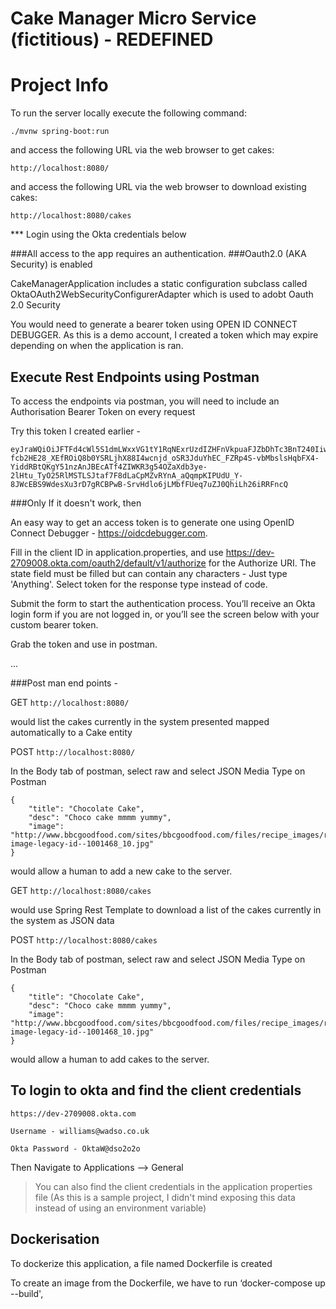 # Cake Manager Micro Service (fictitious) - REDEFINED

Project Info
=====================

To run the server locally execute the following command:

`./mvnw spring-boot:run`

and access the following URL via the web browser to get cakes:

`http://localhost:8080/`

and access the following URL via the web browser to download existing cakes:

`http://localhost:8080/cakes`

*** Login using the Okta credentials below 

###All access to the app requires an authentication.
###Oauth2.0 (AKA Security) is enabled


CakeManagerApplication includes a static configuration subclass called OktaOAuth2WebSecurityConfigurerAdapter which is used to adobt Oauth 2.0 Security

You would need to generate a bearer token using OPEN ID CONNECT DEBUGGER.
As this is a demo account, I created a token which may expire depending on when the application is ran.

Execute Rest Endpoints using  Postman
----------------------------------------------

To access the endpoints via postman, you will need to include an Authorisation Bearer Token on every request

Try this token I created earlier -

```
eyJraWQiOiJFTFd4cWl5S1dmLWxxVG1tY1RqNExrUzdIZHFnVkpuaFJZbDhTc3BnT240IiwiYWxnIjoiUlMyNTYifQ.eyJ2ZXIiOjEsImp0aSI6IkFULkg5MHgyQm9jYTZDWnA4SXU1Z2tOZXNJZ1g2VXZRY21jOW1fWGdpenpMZ0EiLCJpc3MiOiJodHRwczovL2Rldi0yNzA5MDA4Lm9rdGEuY29tL29hdXRoMi9kZWZhdWx0IiwiYXVkIjoiYXBpOi8vZGVmYXVsdCIsImlhdCI6MTYyMDM4NTM2NywiZXhwIjoxNjIwMzg4OTY3LCJjaWQiOiIwb2FwN3Z5OTA4QXlsbm83VDVkNiIsInVpZCI6IjAwdXA3Zmt3ZTFpRXQ5QWxYNWQ2Iiwic2NwIjpbIm9wZW5pZCJdLCJzdWIiOiJ3aWxsaWFtc0B3YWRzby5jby51ayJ9.NYyoPRG2hH2FfIhslxqXNErqoz6Eg9QCkqlDA775U52EXqBSIHVZQEthNYAgmg3tDHn6sdsQKJKGsvlcv_N673VsPzIpbk4mzNos9V2aItpAdvXSGQ-fcb2HE28_XEfROiQ8b0YSRLjhX88I4wcnjd_oSR3JduYhEC_FZRp4S-vbMbslsHqbFX4-YiddRBtQKgY51nzAnJBEcATf4ZIWKR3g54OZaXdb3ye-2lHtu_TyO25RlMSTLSJtaf7F8dLaCpMZvRYnA_aQqmpKIPUdU_Y-8JWcEBS9WdesXu3rD7gRCBPwB-SrvHdlo6jLMbfFUeq7uZJ0QhiLh26iRRFncQ
```

###Only If it doesn't work, then 

An easy way to get an access token is to generate one using OpenID Connect Debugger - https://oidcdebugger.com.

Fill in the client ID in application.properties, and use https://dev-2709008.okta.com/oauth2/default/v1/authorize for the Authorize URI. 
The state field must be filled but can contain any characters - Just type 'Anything'. 
Select token for the response type instead of code.

Submit the form to start the authentication process. 
You’ll receive an Okta login form if you are not logged in, or you’ll see the screen below with your custom bearer token.

Grab the token and use in postman.

...


###Post man end points -

GET `http://localhost:8080/`

would list the cakes currently in the system presented mapped automatically to a Cake entity

POST `http://localhost:8080/`

In the Body tab of postman, select raw and select JSON Media Type on Postman

```
{
    "title": "Chocolate Cake",
    "desc": "Choco cake mmmm yummy",
    "image": "http://www.bbcgoodfood.com/sites/bbcgoodfood.com/files/recipe_images/recipe-image-legacy-id--1001468_10.jpg"
}
```

would allow a human to add a new cake to the server.

GET `http://localhost:8080/cakes`

would use Spring Rest Template to  download a list of the cakes currently in the system as JSON data

POST `http://localhost:8080/cakes`

In the Body tab of postman, select raw and select JSON Media Type on Postman

```
{
    "title": "Chocolate Cake",
    "desc": "Choco cake mmmm yummy",
    "image": "http://www.bbcgoodfood.com/sites/bbcgoodfood.com/files/recipe_images/recipe-image-legacy-id--1001468_10.jpg"
}
```

would allow a human to add cakes to the server.

To login to okta and find the client credentials
------------------------------------------------

`https://dev-2709008.okta.com`

`Username - williams@wadso.co.uk`

`Okta Password - OktaW@dso2o2o`

Then Navigate to Applications --> General

> You can also find the client credentials in the application properties file (As this is a sample project, I didn't mind exposing this data instead of using an environment variable)


Dockerisation
-------------------
To dockerize this application, a file named Dockerfile is created

To create an image from the Dockerfile, we have to run ‘docker-compose up --build',